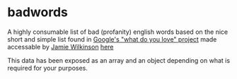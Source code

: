 badwords
========

A highly consumable list of bad (profanity) english words based on the nice short and simple list found in [Google's "what do you love" project](http://www.wdyl.com/) made accessable by [Jamie Wilkinson](https://gist.github.com/jamiew) [here](https://gist.github.com/jamiew/1112488)


This data has been exposed as an array and an object depending on what is required for your purposes.


